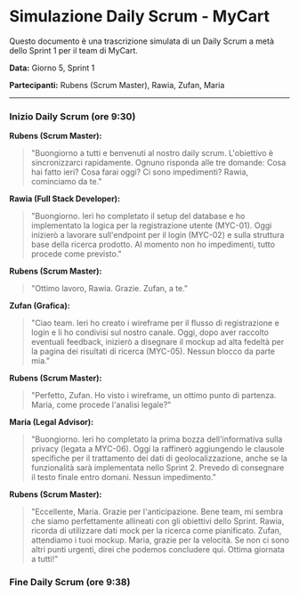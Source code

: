 # Simulazione Daily Scrum - MyCart

Questo documento è una trascrizione simulata di un Daily Scrum a metà dello Sprint 1 per il team di MyCart.

**Data:** Giorno 5, Sprint 1

**Partecipanti:** Rubens (Scrum Master), Rawia, Zufan, Maria

---

### Inizio Daily Scrum (ore 9:30)

**Rubens (Scrum Master):**
> "Buongiorno a tutti e benvenuti al nostro daily scrum. L'obiettivo è sincronizzarci rapidamente. Ognuno risponda alle tre domande: Cosa hai fatto ieri? Cosa farai oggi? Ci sono impedimenti? 
> Rawia, cominciamo da te."

**Rawia (Full Stack Developer):**
> "Buongiorno. Ieri ho completato il setup del database e ho implementato la logica per la registrazione utente (MYC-01). Oggi inizierò a lavorare sull'endpoint per il login (MYC-02) e sulla struttura base della ricerca prodotto. Al momento non ho impedimenti, tutto procede come previsto."

**Rubens (Scrum Master):**
> "Ottimo lavoro, Rawia. Grazie. Zufan, a te."

**Zufan (Grafica):**
> "Ciao team. Ieri ho creato i wireframe per il flusso di registrazione e login e li ho condivisi sul nostro canale. Oggi, dopo aver raccolto eventuali feedback, inizierò a disegnare il mockup ad alta fedeltà per la pagina dei risultati di ricerca (MYC-05). Nessun blocco da parte mia."

**Rubens (Scrum Master):**
> "Perfetto, Zufan. Ho visto i wireframe, un ottimo punto di partenza. Maria, come procede l'analisi legale?"

**Maria (Legal Advisor):**
> "Buongiorno. Ieri ho completato la prima bozza dell'informativa sulla privacy (legata a MYC-06). Oggi la raffinerò aggiungendo le clausole specifiche per il trattamento dei dati di geolocalizzazione, anche se la funzionalità sarà implementata nello Sprint 2. Prevedo di consegnare il testo finale entro domani. Nessun impedimento."

**Rubens (Scrum Master):**
> "Eccellente, Maria. Grazie per l'anticipazione. 
> Bene team, mi sembra che siamo perfettamente allineati con gli obiettivi dello Sprint. Rawia, ricorda di utilizzare dati mock per la ricerca come pianificato. Zufan, attendiamo i tuoi mockup. Maria, grazie per la velocità. 
> Se non ci sono altri punti urgenti, direi che podemos concludere qui. Ottima giornata a tutti!"

### Fine Daily Scrum (ore 9:38)
